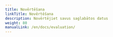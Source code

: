 ```yaml
---
title: Novērtēšana
linkTitle: Novērtēšana
description: Novērtējiet savus saglabātos datus
weight: 80
manualLink: /en/docs/evaluation/
---
```

<script>
  window.location.href = "/en/docs/evaluation/";
</script>
